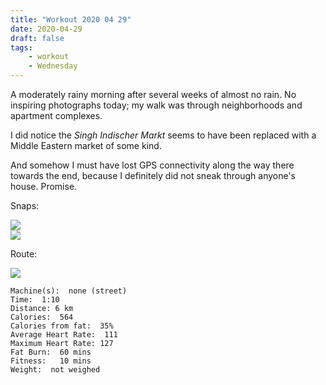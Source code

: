 ```yaml
---
title: "Workout 2020 04 29"
date: 2020-04-29
draft: false
tags: 
    - workout
    - Wednesday
---
```


A moderately rainy morning after several weeks of almost no rain.  No inspiring photographs today; my walk was through neighborhoods and apartment complexes.

I did notice the *Singh Indischer Markt* seems to have been replaced with a Middle Eastern market of some kind.

And somehow I must have lost GPS connectivity along the way there towards the end, because I definitely did not sneak through anyone's house.  Promise.

Snaps:

![](/IMG_7543.JPG)  
![](/IMG_7544.JPG)  

Route:

![](/20200429.jpg)


```
Machine(s):  none (street)
Time:  1:10
Distance: 6 km 
Calories:  564
Calories from fat:  35%
Average Heart Rate:  111
Maximum Heart Rate: 127
Fat Burn:  60 mins
Fitness:   10 mins
Weight:  not weighed
```
